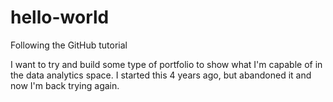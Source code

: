 # hello-world
Following the GitHub tutorial

I want to try and build some type of portfolio to show what I'm capable of in the data analytics space.
I started this 4 years ago, but abandoned it and now I'm back trying again.

